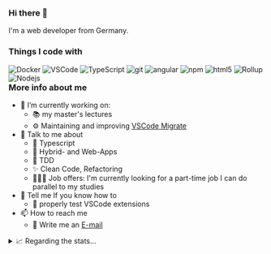 ### Hi there 👋

I'm a web developer from Germany.

### Things I code with

<div style="float: left">
<img alt="Docker" src="https://img.shields.io/badge/-Docker-46a2f1?style=flat-square&logo=docker&logoColor=white" />
<img alt="VSCode" src="https://img.shields.io/badge/-VSCode-007acc?style=flat-square&logo=visualstudiocode&logoColor=white">
<img alt="TypeScript" src="https://img.shields.io/badge/-TypeScript-007ACC?style=flat-square&logo=typescript&logoColor=white" />
<img alt="git" src="https://img.shields.io/badge/-Git-F05032?style=flat-square&logo=git&logoColor=white" />
<img alt="angular" src="https://img.shields.io/badge/-Angular-DD0031?style=flat-square&logo=angular&logoColor=white" />
<img alt="npm" src="https://img.shields.io/badge/-NPM-CB3837?style=flat-square&logo=npm&logoColor=white" />
<img alt="html5" src="https://img.shields.io/badge/-HTML5-E34F26?style=flat-square&logo=html5&logoColor=white" />
<img alt="Rollup" src="https://img.shields.io/badge/-Rollup-EC4A3F?style=flat-square&logo=rollup.js&logoColor=white" />
<img alt="Nodejs" src="https://img.shields.io/badge/-Nodejs-43853d?style=flat-square&logo=Node.js&logoColor=white" />

</div>

### More info about me

- 🔭 I’m currently working on: 
    - 📚 my master's lectures
    - ⚙️ Maintaining and improving [VSCode Migrate](https://github.com/tis-gmbh/vscode-migrate)
- 💬 Talk to me about
    - 🔵 Typescript
    - 📱 Hybrid- and Web-Apps
    - 🧪 TDD
    - ✨ Clean Code, Refactoring
    - 🧑🏼‍💻 Job offers: I'm currently looking for a part-time job I can do parallel to my studies
- 🤔 Tell me If you know how to
    - 🧪 properly test VSCode extensions
- 📫 How to reach me
    - 📧 Write me an [E-mail](mailto:tim@vahlbrock.de)

<!-- - 🌱 I’m currently learning ... -->
<!-- - 👯 I’m looking to collaborate on ... -->
<!-- ⚡ Fun fact: ... -->

<details>
<summary>📈 Regarding the stats...</summary>
<br />

![Top Langs](https://github-readme-stats.vercel.app/api/top-langs/?username=timvahlbrock&layout=compact&hide=css,jupyter%20notebook,html&theme=algolia)

![Zheeeng's github stats](https://github-readme-stats.vercel.app/api?username=timvahlbrock&count_private=true&show_icons=true&theme=algolia)

</details>
